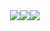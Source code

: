 <div class="lang-sats" style="display:flex;flex-direction:row;justify-content:center;align-items:center;flex-wrap:wrap;">
  <img src="https://api.githubtrends.io/user/svg/NRowley/langs?time_range=one_year&theme=dark"/>
  <img src="https://github-readme-stats.vercel.app/api/top-langs/?username=Nrowley&theme=tokyonight&langs_count=10&layout=donut"/>
  <img src="https://github-readme-stats.vercel.app/api?username=nrowley&theme=dark"/>
</div>



<!--[![GitHub Trends SVG](https://api.githubtrends.io/user/svg/NRowley/langs?time_range=one_year&theme=dark)](https://githubtrends.io)
<img src="https://github-readme-stats.vercel.app/api/top-langs/?username=Nrowley&theme=tokyonight&langs_count=10&layout=donut"/>
-->

<!--
**NRowley/NRowley** is a ✨ _special_ ✨ repository because its `README.md` (this file) appears on your GitHub profile.

Here are some ideas to get you started:

- 🔭 I’m currently working on ...
- 🌱 I’m currently learning ...
- 👯 I’m looking to collaborate on ...
- 🤔 I’m looking for help with ...
- 💬 Ask me about ...
- 📫 How to reach me: ...
- 😄 Pronouns: ...
- ⚡ Fun fact: ...
-->
